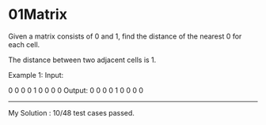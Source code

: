 # 01Matrix

Given a matrix consists of 0 and 1, find the distance of the nearest 0 for each cell.

The distance between two adjacent cells is 1.

Example 1: 
Input:

0 0 0
0 1 0
0 0 0
Output:
0 0 0
0 1 0
0 0 0

-----------------------------------------------------
My Solution : 10/48 test cases passed.
